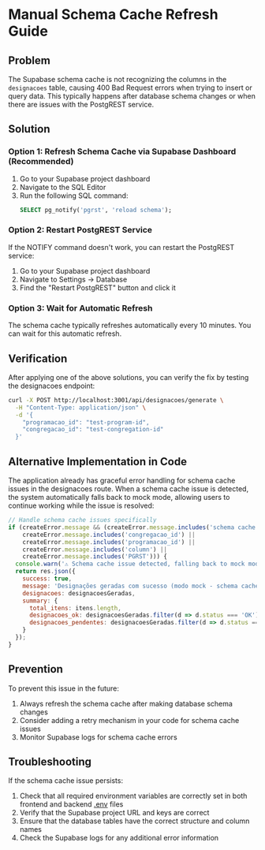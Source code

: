 # Manual Schema Cache Refresh Guide

## Problem
The Supabase schema cache is not recognizing the columns in the `designacoes` table, causing 400 Bad Request errors when trying to insert or query data. This typically happens after database schema changes or when there are issues with the PostgREST service.

## Solution

### Option 1: Refresh Schema Cache via Supabase Dashboard (Recommended)

1. Go to your Supabase project dashboard
2. Navigate to the SQL Editor
3. Run the following SQL command:
   ```sql
   SELECT pg_notify('pgrst', 'reload schema');
   ```

### Option 2: Restart PostgREST Service

If the NOTIFY command doesn't work, you can restart the PostgREST service:

1. Go to your Supabase project dashboard
2. Navigate to Settings → Database
3. Find the "Restart PostgREST" button and click it

### Option 3: Wait for Automatic Refresh

The schema cache typically refreshes automatically every 10 minutes. You can wait for this automatic refresh.

## Verification

After applying one of the above solutions, you can verify the fix by testing the designacoes endpoint:

```bash
curl -X POST http://localhost:3001/api/designacoes/generate \
  -H "Content-Type: application/json" \
  -d '{
    "programacao_id": "test-program-id",
    "congregacao_id": "test-congregation-id"
  }'
```

## Alternative Implementation in Code

The application already has graceful error handling for schema cache issues in the designacoes route. When a schema cache issue is detected, the system automatically falls back to mock mode, allowing users to continue working while the issue is resolved:

```javascript
// Handle schema cache issues specifically
if (createError.message && (createError.message.includes('schema cache') || 
    createError.message.includes('congregacao_id') || 
    createError.message.includes('programacao_id') ||
    createError.message.includes('column') ||
    createError.message.includes('PGRST'))) {
  console.warn('⚠️ Schema cache issue detected, falling back to mock mode');
  return res.json({
    success: true,
    message: 'Designações geradas com sucesso (modo mock - schema cache issue)',
    designacoes: designacoesGeradas,
    summary: {
      total_itens: itens.length,
      designacoes_ok: designacoesGeradas.filter(d => d.status === 'OK').length,
      designacoes_pendentes: designacoesGeradas.filter(d => d.status === 'PENDING').length
    }
  });
}
```

## Prevention

To prevent this issue in the future:

1. Always refresh the schema cache after making database schema changes
2. Consider adding a retry mechanism in your code for schema cache issues
3. Monitor Supabase logs for schema cache errors

## Troubleshooting

If the schema cache issue persists:

1. Check that all required environment variables are correctly set in both frontend and backend [.env](file:///c:/Users/webbe/OneDrive/Documents/GitHub/ministry-hub-sync/.env) files
2. Verify that the Supabase project URL and keys are correct
3. Ensure that the database tables have the correct structure and column names
4. Check the Supabase logs for any additional error information
